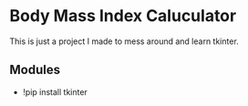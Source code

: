 # Body Mass Index Caluculator

This is just a project I made to mess around and learn tkinter.

## Modules
* !pip install tkinter